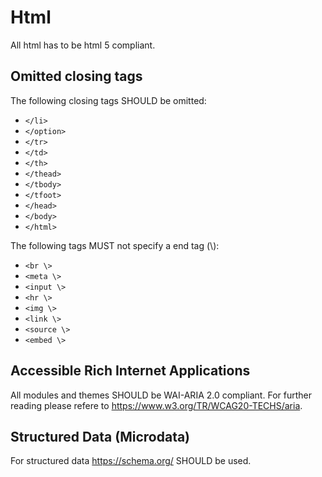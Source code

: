 # Html

All html has to be html 5 compliant.

## Omitted closing tags

The following closing tags SHOULD be omitted:

* `</li>`
* `</option>`
* `</tr>`
* `</td>`
* `</th>`
* `</thead>`
* `</tbody>`
* `</tfoot>`
* `</head>`
* `</body>`
* `</html>`

The following tags MUST not specify a end tag (\\):

* `<br \>`
* `<meta \>`
* `<input \>`
* `<hr \>`
* `<img \>`
* `<link \>`
* `<source \>`
* `<embed \>`

## Accessible Rich Internet Applications

All modules and themes SHOULD be WAI-ARIA 2.0 compliant. For further reading please refere to https://www.w3.org/TR/WCAG20-TECHS/aria.

## Structured Data (Microdata)

For structured data https://schema.org/ SHOULD be used. 